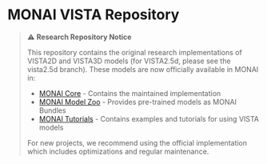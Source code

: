 <!--
Copyright (c) MONAI Consortium
Licensed under the Apache License, Version 2.0 (the "License");
you may not use this file except in compliance with the License.
You may obtain a copy of the License at
    http://www.apache.org/licenses/LICENSE-2.0
Unless required by applicable law or agreed to in writing, software
distributed under the License is distributed on an "AS IS" BASIS,
WITHOUT WARRANTIES OR CONDITIONS OF ANY KIND, either express or implied.
See the License for the specific language governing permissions and
limitations under the License.
-->

# MONAI VISTA Repository

> ⚠️ **Research Repository Notice**
>
> This repository contains the original research implementations of VISTA2D and VISTA3D models (for VISTA2.5d, please see the vista2.5d branch). These models are now officially available in MONAI in:
> - [MONAI Core](https://github.com/Project-MONAI/MONAI) - Contains the maintained implementation
> - [MONAI Model Zoo](https://github.com/Project-MONAI/model-zoo) - Provides pre-trained models as MONAI Bundles
> - [MONAI Tutorials](https://github.com/Project-MONAI/tutorials) - Contains examples and tutorials for using VISTA models
>
> For new projects, we recommend using the official implementation which includes optimizations and regular maintenance.

